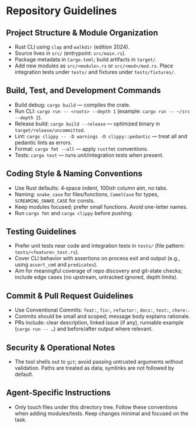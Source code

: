 # Repository Guidelines

## Project Structure & Module Organization
- Rust CLI using `clap` and `walkdir` (edition 2024).
- Source lives in `src/` (entrypoint: `src/main.rs`).
- Package metadata in `Cargo.toml`; build artifacts in `target/`.
- Add new modules as `src/<module>.rs` or `src/<mod>/mod.rs`. Place integration tests under `tests/` and fixtures under `tests/fixtures/`.

## Build, Test, and Development Commands
- Build debug: `cargo build` — compiles the crate.
- Run CLI: `cargo run -- <roots> --depth 1` (example: `cargo run -- ~/src --depth 2`).
- Release build: `cargo build --release` — optimized binary in `target/release/uncommitted`.
- Lint: `cargo clippy -- -D warnings -D clippy::pedantic` — treat all and pedantic lints as errors.
- Format: `cargo fmt --all` — apply `rustfmt` conventions.
- Tests: `cargo test` — runs unit/integration tests when present.

## Coding Style & Naming Conventions
- Use Rust defaults: 4‑space indent, 100ish column aim, no tabs.
- Naming: `snake_case` for files/functions, `CamelCase` for types, `SCREAMING_SNAKE_CASE` for consts.
- Keep modules focused; prefer small functions. Avoid one-letter names.
- Run `cargo fmt` and `cargo clippy` before pushing.

## Testing Guidelines
- Prefer unit tests near code and integration tests in `tests/` (file pattern: `tests/<feature>_test.rs`).
- Cover CLI behavior with assertions on process exit and output (e.g., using `assert_cmd` and `predicates`).
- Aim for meaningful coverage of repo discovery and git-state checks; include edge cases (no upstream, untracked ignored, depth limits).

## Commit & Pull Request Guidelines
- Use Conventional Commits: `feat:`, `fix:`, `refactor:`, `docs:`, `test:`, `chore:`.
- Commits should be small and scoped; message body explains rationale.
- PRs include: clear description, linked issue (if any), runnable example (`cargo run -- …`) and before/after output where relevant.

## Security & Operational Notes
- The tool shells out to `git`; avoid passing untrusted arguments without validation. Paths are treated as data; symlinks are not followed by default.

## Agent-Specific Instructions
- Only touch files under this directory tree. Follow these conventions when adding modules/tests. Keep changes minimal and focused on the task.
